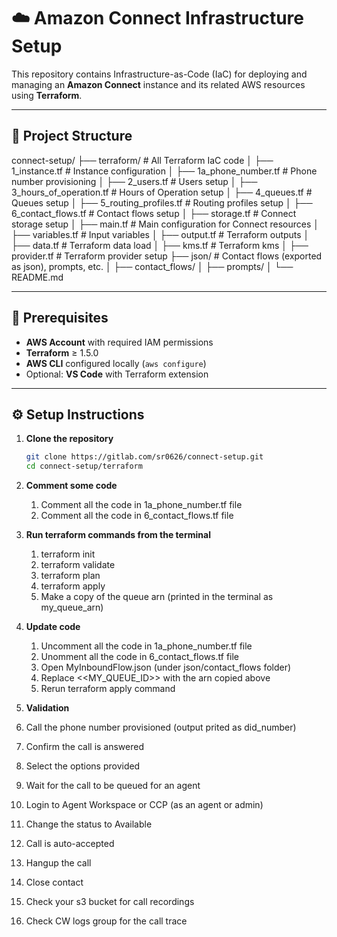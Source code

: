 # ☁️ Amazon Connect Infrastructure Setup

This repository contains Infrastructure-as-Code (IaC) for deploying and managing an **Amazon Connect** instance and its related AWS resources using **Terraform**.

---

## 📁 Project Structure

connect-setup/
├── terraform/ # All Terraform IaC code
│ ├── 1_instance.tf # Instance configuration
│ ├── 1a_phone_number.tf # Phone number provisioning
│ ├── 2_users.tf # Users setup
│ ├── 3_hours_of_operation.tf # Hours of Operation setup
│ ├── 4_queues.tf # Queues setup
│ ├── 5_routing_profiles.tf # Routing profiles setup
│ ├── 6_contact_flows.tf # Contact flows setup
│ ├── storage.tf # Connect storage setup
│ ├── main.tf # Main configuration for Connect resources
│ ├── variables.tf # Input variables
│ ├── output.tf # Terraform outputs
│ ├── data.tf # Terraform data load
│ ├── kms.tf # Terraform kms
│ ├── provider.tf # Terraform provider setup
├── json/ # Contact flows (exported as json), prompts, etc.
│ ├── contact_flows/
│ ├── prompts/
│ 
└── README.md



---

## 🚀 Prerequisites

- **AWS Account** with required IAM permissions
- **Terraform** ≥ 1.5.0
- **AWS CLI** configured locally (`aws configure`)
- Optional: **VS Code** with Terraform extension

---

## ⚙️ Setup Instructions

1. **Clone the repository**
   ```bash
   git clone https://gitlab.com/sr0626/connect-setup.git
   cd connect-setup/terraform

2. **Comment some code**
    1. Comment all the code in 1a_phone_number.tf file
    2. Comment all the code in 6_contact_flows.tf file

3. **Run terraform commands from the terminal**
    1. terraform init
    2. terraform validate
    3. terraform plan
    4. terraform apply
    5. Make a copy of the queue arn (printed in the terminal as my_queue_arn) 

4. **Update code**
    1. Uncomment all the code in 1a_phone_number.tf file
    2. Unomment all the code in 6_contact_flows.tf file
    3. Open MyInboundFlow.json (under json/contact_flows folder)
    4. Replace <<MY_QUEUE_ID>> with the arn copied above  
    5. Rerun terraform apply command

2. **Validation**
  1. Call the phone number provisioned  (output prited as did_number)
  2. Confirm the call is answered
  3. Select the options provided
  4. Wait for the call to be queued for an agent
  5. Login to Agent Workspace or CCP (as an agent or admin)
  6. Change the status to Available
  7. Call is auto-accepted
  8. Hangup the call
  8. Close contact
  9. Check your s3 bucket for call recordings
  10. Check CW logs group for the call trace
